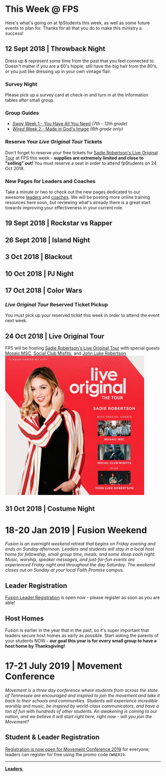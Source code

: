 # This Week @ FPS  
Here's what's going on at fpStudents this week, as well as some future events to plan for. Thanks for all that you do to make this ministry a success!  

## 12 Sept 2018 | Throwback Night  
Dress up & represent some time from the past that you feel connected to. Doesn't matter if you are a 60's hippie, still have the big hair from the 80's, or you just like dressing up in your own vintage flair.

### Survey Night  
Please pick up a survey card at check-in and turn in at the information tables after small group.  

### Group Guides  
- [*Sway* Week 1 - You Have All You Need](guide.pdf) *(7th - 12th grade)*  
- [*Wired* Week 2 - Made in God's Image](guide-6th.pdf) *(6th grade only)*  

### Reserve Your *Live Original Tour* Tickets  
Don't forget to reserve your free tickets for [Sadie Robertson's Live Original Tour](https://liveoriginal.com/) at FPS this week - **supplies are extremely limited and close to "selling" out!** You must reserve a seat in order to attend fpStudents on 24 Oct 2018.

### New Pages for Leaders and Coaches  
Take a minute or two to check out the new pages dedicated to our awesome [leaders](leaders.md) and [coaches](coaches.md). We will be posting more online training resources here soon, but reviewing what's already there is a great start towards improving your effectiveness in your current role.  

## 19 Sept 2018 | Rockstar vs Rapper  

## 26 Sept 2018 | Island Night  

## 3 Oct 2018 | Blackout  

## 10 Oct 2018 | PJ Night  

## 17 Oct 2018 | Color Wars  

### *Live Original Tour* Reserved Ticket Pickup  
You must pick up your reserved ticket this week in order to attend the event next week.

## 24 Oct 2018 | Live Original Tour  
FPS will be hosting [Sadie Robertson's Live Original Tour](https://liveoriginal.com/) with special guests [Mosaic MSC](https://www.mosaicmsc.com/), [Social Club Misfits](http://www.socialclubmisfits.com/), and [John Luke Robertson](http://duckcommander.com/meet-the-family/john-luke-robertson).  
![Sadie Robertson's Live Original Tour](liveoriginal.jpg)  

## 31 Oct 2018 | Costume Night  

# 18-20 Jan 2019 | Fusion Weekend   
*Fusion is an overnight weekend retreat that begins on Friday evening and ends on Sunday afternoon. Leaders and students will stay in a local host home for fellowship, small group time, meals, and some sleep each night. Music, worship, speaker messages, and just-for-fun events are experienced Friday night and throughout the day Saturday. The weekend closes out on Sunday at your local Faith Promise campus.*  

## Leader Registration  
[Fusion Leader Registration](https://my.faithpromise.org/portal/get_form.aspx?id=bad6d912-5be3-4035-8018-f97b6930be56) is open now - please register as soon as you are able!

## Host Homes
Fusion is earlier in the year that in the past, so it's super important that leaders secure host homes as early as possible. Start asking the parents of your students NOW - **our goal this year is for every small group to have a host home by Thanksgiving!**  

# 17-21 July 2019 | Movement Conference  
*Movement is a three day conference where students from across the state of Tennessee are encouraged and inspired to join the movement and take it back to their schools and communities. Students will experience incredible worship and music, be inspired by world-class communicators, and have a ton of fun with hundreds of other students. An awakening is coming to our nation, and we believe it will start right here, right now - will you join the Movement?*  

## Student & Leader Registration
[Registration is now open for Movement Conference 2019](https://movementconf.com/) for everyone; leaders can register for free using the promo code `OWNER19`.

<!--End of Markdown Content-->
<script src="scripts.js"></script>

<!--Bottom Page Nav Buttons-->
<hr>
<a class="btn btn-default btn-sm" href="/leaders" role="button"><b>Leaders</b>&nbsp;<i class="fa fa-arrow-right"></i></a>
